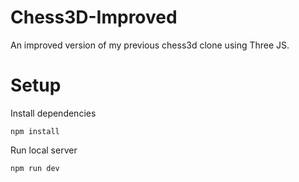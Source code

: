 # Chess3D-Improved

An improved version of my previous chess3d clone using Three JS.

# Setup
Install dependencies
```
npm install
```

Run local server
```
npm run dev
```
